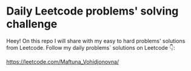 # Daily Leetcode problems' solving challenge

Heey! On this repo I will share with my easy to hard problems' solutions from Leetcode. 
Follow my daily problems` solutions on Leetcode 👇: 

https://leetcode.com/Maftuna_Vohidjonovna/

